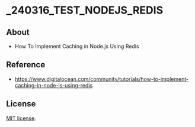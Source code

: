 # \_240316_TEST_NODEJS_REDIS

## About

- How To Implement Caching in Node.js Using Redis

## Reference

- https://www.digitalocean.com/community/tutorials/how-to-implement-caching-in-node-js-using-redis

## License

[MIT license](http://danro.mit-license.org/).
